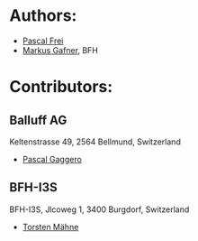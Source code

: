 # Authors: 
- [Pascal Frei](mailto:paescu.frei@gmail.com)
- [Markus Gafner](mailto:markus.gafner@bfh.ch), BFH

# Contributors:
## Balluff AG
Keltenstrasse 49, 2564 Bellmund, Switzerland
- [Pascal Gaggero](mailto:Pascal.Gaggero@balluff.ch)

## BFH-I3S
BFH-I3S, Jlcoweg 1, 3400 Burgdorf, Switzerland
- [Torsten Mähne](mailto:torsten.maehne@bfh.ch)